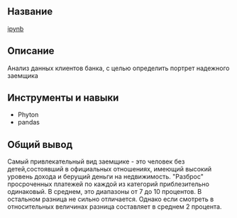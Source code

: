 ## Название
[ipynb](https://github.com/Alextost983/Porfolio/tree/main/reliability_of_borrowers2-main/reliability_of_borrowers2-main)
## Описание
  Анализ данных клиентов банка, с целью определить портрет надежного заемщика
## Инструменты и навыки 
 - Phyton
 - pandas
## Общий вывод
  Самый привлекательный вид заемщике - это человек без детей,состоявший в официальных отношениях, имеющий высокий уровень дохода и берущий деньги на недвижимость.
  "Разброс" просроченных платежей по каждой из категорий приблезительно одинаковый. В среднем, это диапазоны от 7 до 10 процентов. В остальном разница не сильно отличается. Однако если смотреть в относительных 
  величинах разница составляет в среднем 2 процента.
###
